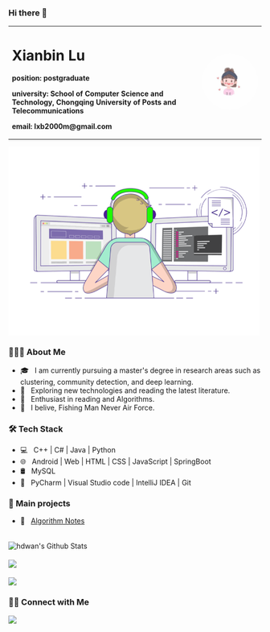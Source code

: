 ### Hi there 👋

<!--
**hdwan/hdwan** is a ✨ _special_ ✨ repository because its `README.md` (this file) appears on your GitHub profile.
Here are some ideas to get you started:
- 🔭 I’m currently working on ...
- 🌱 I’m currently learning ...
- 👯 I’m looking to collaborate on ...
- 🤔 I’m looking for help with ...
- 💬 Ask me about ...
- 📫 How to reach me: ...
- 😄 Pronouns: ...
- ⚡ Fun fact: ...
-->
<table border="0">
  <tr>
    <td width="75%">
      <h1>Xianbin Lu</h1>
      <p><b>position: postgraduate</b></p>
      <p><b>university: School of Computer Science and Technology, Chongqing University of Posts and Telecommunications</b></p>
      <p><b>email: lxb2000m@gmail.com</b></p>
    </td>
    <td width="25%">
      <img src="./me.png" width="100%" style="border-radius: 50%"> 
    </td>
  </tr>  
</table>


<img align="middle" alt="GIF" src="https://raw.githubusercontent.com/devSouvik/devSouvik/master/gif3.gif" width="500"/>

<h3> 👨🏻‍💻 About Me </h3>

- 🎓 &nbsp; I am currently pursuing a master's degree in research areas such as clustering, community detection, and deep learning.
- 🤔 &nbsp; Exploring new technologies and reading the latest literature.
- 🌱 &nbsp; Enthusiast in reading and Algorithms.
- 🎣 &nbsp; I belive, Fishing Man Never Air Force. 

<h3>🛠 Tech Stack</h3>

- 💻 &nbsp; C++ | C# | Java | Python 
- 🌐 &nbsp; Android | Web | HTML | CSS | JavaScript | SpringBoot 
- 🛢 &nbsp; MySQL 
- 🔧 &nbsp; PyCharm | Visual Studio code | IntelliJ IDEA | Git
<h3 > 📑 Main projects</h3>

- 📝 &nbsp; [Algorithm Notes](https://github.com/hdwan/algorithms)
<br>
<img align="center" src="https://github-readme-stats.vercel.app/api?username=hdwan&include_all_commits=true&count_private=true&show_icons=true&line_height=20&title_color=7A7ADB&icon_color=2234AE&text_color=D3D3D3&bg_color=0,000000,130F40" alt="hdwan's Github Stats">
</br>
<br>
<img  align="center"  src="https://github-readme-stats.vercel.app/api/top-langs/?username=hdwan&count_private=true&show_icons=true&line_height=20&title_color=7A7ADB&icon_color=2234AE&text_color=D3D3D3&bg_color=0,000000,130F40" /> 
</br>
<br>
 <img  align="center"  src="https://github-readme-activity-graph.vercel.app/graph?username=hdwan&theme=xcode&count_private=true&show_icons=true&line_height=20&title_color=7A7ADB&icon_color=2234AE&text_color=D3D3D3&bg_color=0,000000,130F40" />
</br>
<h3> 🤝🏻 Connect with Me </h3>

<a href="mailto:lxb2000m@gmail.com" target="_blank" rel="noopener noreferrer"><img src="https://img.icons8.com/plasticine/100/000000/gmail.png"  /></a>

&nbsp; 






